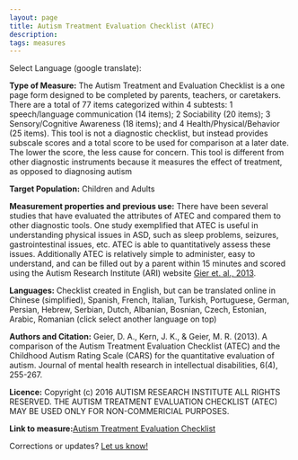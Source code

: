```yaml
---
layout: page
title: Autism Treatment Evaluation Checklist (ATEC)
description:
tags: measures
---
```


Select Language (google translate):  

<div id="google_translate_element"></div><script type="text/javascript">
function googleTranslateElementInit() {
  new google.translate.TranslateElement({pageLanguage: 'en', layout: google.translate.TranslateElement.InlineLayout.SIMPLE, gaTrack: true, gaId: 'UA-64320648-1'}, 'google_translate_element');
}
</script><script type="text/javascript" src="//translate.google.com/translate_a/element.js?cb=googleTranslateElementInit"></script>  

**Type of Measure:**  The Autism Treatment and Evaluation Checklist is a one page form designed to be completed by parents, teachers, or caretakers. There are a total of 77 items categorized within 4 subtests: 1 speech/language communication (14 items); 2 Sociability (20 items); 3 Sensory/Cognitive Awareness (18 items); and 4 Health/Physical/Behavior (25 items). This tool is not a diagnostic checklist, but instead provides subscale scores and a total score to be used for comparison at a later date. The lower the score, the less cause for concern. This tool is different from other diagnostic instruments because it measures the effect of treatment, as opposed to diagnosing autism

**Target Population:** Children and Adults

**Measurement properties and previous use:** There have been several studies that have evaluated the attributes of ATEC and compared them to other diagnostic tools. One study exemplified that ATEC is useful in understanding physical issues in ASD, such as sleep problems, seizures, gastrointestinal issues, etc. ATEC is able to quantitatively assess these issues. Additionally ATEC is relatively simple to administer, easy to understand, and can be filled out by a parent within 15 minutes and scored using the Autism Research Institute (ARI) website [Gier et. al., 2013](http://www.ncbi.nlm.nih.gov/pmc/articles/PMC3725669/). 

**Languages:** Checklist created in English, but can be translated online in Chinese (simplified), Spanish, French, Italian, Turkish, Portuguese, German, Persian, Hebrew, Serbian, Dutch, Albanian, Bosnian, Czech, Estonian, Arabic, Romanian (click select another language on top)

**Authors and Citation:** Geier, D. A., Kern, J. K., & Geier, M. R. (2013). A comparison of the Autism Treatment Evaluation Checklist (ATEC) and the Childhood Autism Rating Scale (CARS) for the quantitative evaluation of autism. Journal of mental health research in intellectual disabilities, 6(4), 255-267.

**Licence:**  Copyright (c) 2016 AUTISM RESEARCH INSTITUTE ALL RIGHTS RESERVED.
THE AUTISM TREATMENT EVALUATION CHECKLIST (ATEC) MAY BE USED ONLY FOR NON-COMMERICIAL PURPOSES.

**Link to measure:**[Autism Treatment Evaluation Checklist](https://www.autism.com/ind_atec)

Corrections or updates? [Let us know!](http://disabilitymeasures.org/contact)
